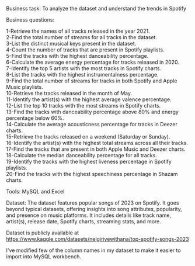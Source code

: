 Business task:
To analyze the dataset and understand the trends in Spotify

Business questions:

1-Retrieve the names of all tracks released in the year 2021.  
2-Find the total number of streams for all tracks in the dataset.  
3-List the distinct musical keys present in the dataset.  
4-Count the number of tracks that are present in Spotify playlists.  
5-Find the tracks with the highest danceability percentage.  
6-Calculate the average energy percentage for tracks released in 2020.  
7-Identify the top 5 artists with the most tracks in Spotify charts.  
8-List the tracks with the highest instrumentalness percentage.  
9-Find the total number of streams for tracks in both Spotify and Apple Music playlists.  
10-Retrieve the tracks released in the month of May.  
11-Identify the artist(s) with the highest average valence percentage.  
12-List the top 10 tracks with the most streams in Spotify charts.  
13-Find the tracks with danceability percentage above 80% and energy percentage below 60%.  
14-Calculate the average acousticness percentage for tracks in Deezer charts.  
15-Retrieve the tracks released on a weekend (Saturday or Sunday).  
16-Identify the artist(s) with the highest total streams across all their tracks.  
17-Find the tracks that are present in both Apple Music and Deezer charts.  
18-Calculate the median danceability percentage for all tracks.  
19-Identify the tracks with the highest liveness percentage in Spotify playlists.  
20-Find the tracks with the highest speechiness percentage in Shazam charts.  


Tools: MySQL and Excel

Dataset:
The dataset features popular songs of 2023 on Spotify. It goes beyond typical datasets, offering insights into song attributes, popularity, and presence on music platforms. It includes details like track name, artist(s), release date, Spotify charts, streaming stats, and more.

Dataset is publicly available at https://www.kaggle.com/datasets/nelgiriyewithana/top-spotify-songs-2023

I've modified few of the column names in my dataset to make it easier to import into MySQL workbench.
